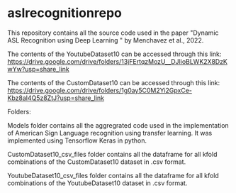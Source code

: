 # aslrecognitionrepo
This repository contains all the source code used in the paper "Dynamic ASL Recognition using Deep Learning " by Menchavez et al., 2022.


The contents of the YoutubeDataset10 can be accessed through this link:
https://drive.google.com/drive/folders/13jFErtqzMozU__DJlioBLWK2X8DzKwYw?usp=share_link

The contents of the CustomDataset10 can be accessed through this link:
https://drive.google.com/drive/folders/1g0ay5C0M2Yi2GpxCe-Kbz8al4Q5z8ZtJ?usp=share_link


Folders:

Models folder contains all the aggregrated code used in the implementation of American Sign Language recognition using transfer learning. It was implemented using Tensorflow Keras in python.

CustomDataset10_csv_files folder contains all the dataframe for all kfold combinations of the CustomDataset10 dataset in .csv format.

YoutubeDataset10_csv_files folder contains all the dataframe for all kfold combinations of the YoutubeDataset10 dataset in .csv format.
